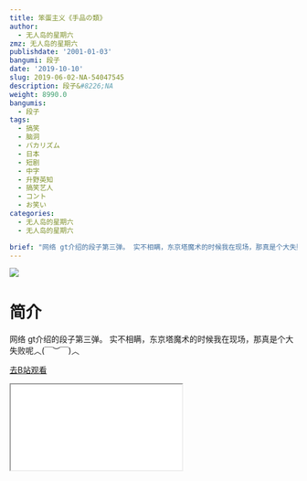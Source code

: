```yaml
---
title: 笨蛋主义《手品の類》
author:
  - 无人岛的星期六
zmz: 无人岛的星期六
publishdate: '2001-01-03'
bangumi: 段子
date: '2019-10-10'
slug: 2019-06-02-NA-54047545
description: 段子&#8226;NA
weight: 8990.0
bangumis:
  - 段子
tags:
  - 搞笑
  - 脑洞
  - バカリズム
  - 日本
  - 短剧
  - 中字
  - 升野英知
  - 搞笑艺人
  - コント
  - お笑い
categories:
  - 无人岛的星期六
  - 无人岛的星期六

brief: "网络 gt介绍的段子第三弹。 实不相瞒，东京塔魔术的时候我在现场，那真是个大失败呢︿(￣︶￣)︿"
---
```

![](https://raw.githubusercontent.com/tcgriffith/owaraisite/master/static/tmpimg/e4e154ced3eeff6c86e555462c9e53694102a6d3.jpg.480.jpg)
# 简介  
网络
gt介绍的段子第三弹。
实不相瞒，东京塔魔术的时候我在现场，那真是个大失败呢︿(￣︶￣)︿  

[去B站观看](https://www.bilibili.com/video/av54047545/)
<div class ="resp-container"><iframe class="testiframe" src="//player.bilibili.com/player.html?aid=54047545"", scrolling="no", allowfullscreen="true" > </iframe></div> 
